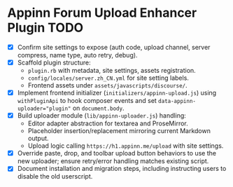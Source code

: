 Appinn Forum Upload Enhancer Plugin TODO
========================================

- [x] Confirm site settings to expose (auth code, upload channel, server compress, name type, auto retry, debug).
- [x] Scaffold plugin structure:
  - `plugin.rb` with metadata, site settings, assets registration.
  - `config/locales/server.zh_CN.yml` for site setting labels.
  - Frontend assets under `assets/javascripts/discourse/`.
- [x] Implement frontend initializer (`initializers/appinn-upload.js`) using `withPluginApi` to hook composer events and set `data-appinn-uploader="plugin"` on `document.body`.
- [x] Build uploader module (`lib/appinn-uploader.js`) handling:
  - Editor adapter abstraction for textarea and ProseMirror.
  - Placeholder insertion/replacement mirroring current Markdown output.
  - Upload logic calling `https://h1.appinn.me/upload` with site settings.
- [x] Override paste, drop, and toolbar upload button behaviors to use the new uploader; ensure retry/error handling matches existing script.
- [x] Document installation and migration steps, including instructing users to disable the old userscript.

